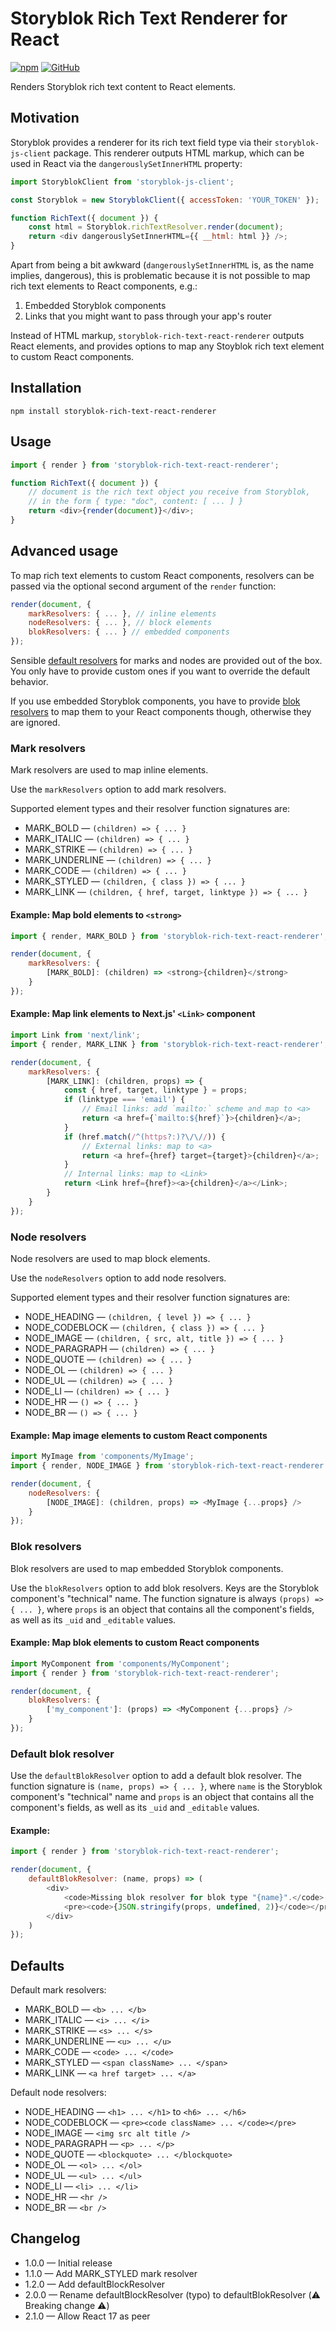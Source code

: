 # Storyblok Rich Text Renderer for React

[![npm](https://img.shields.io/npm/v/storyblok-rich-text-react-renderer?style=flat-square)](https://www.npmjs.com/package/storyblok-rich-text-react-renderer)
[![GitHub](https://img.shields.io/github/license/claus/storyblok-rich-text-react-renderer?style=flat-square)](https://github.com/claus/storyblok-rich-text-react-renderer/blob/master/LICENSE)


Renders Storyblok rich text content to React elements.

## Motivation

Storyblok provides a renderer for its rich text field type via their
`storyblok-js-client` package. This renderer outputs HTML markup,
which can be used in React via the `dangerouslySetInnerHTML` property:

```js
import StoryblokClient from 'storyblok-js-client';

const Storyblok = new StoryblokClient({ accessToken: 'YOUR_TOKEN' });

function RichText({ document }) {
    const html = Storyblok.richTextResolver.render(document);
    return <div dangerouslySetInnerHTML={{ __html: html }} />;
}
```

Apart from being a bit awkward (`dangerouslySetInnerHTML` is, as the name
implies, dangerous), this is problematic because it is not possible to map
rich text elements to React components, e.g.:

1. Embedded Storyblok components
2. Links that you might want to pass through your app's router

Instead of HTML markup, `storyblok-rich-text-react-renderer` outputs
React elements, and provides options to map any Stoyblok rich text
element to custom React components.

## Installation

```
npm install storyblok-rich-text-react-renderer
```

## Usage

```js
import { render } from 'storyblok-rich-text-react-renderer';

function RichText({ document }) {
    // document is the rich text object you receive from Storyblok,
    // in the form { type: "doc", content: [ ... ] }
    return <div>{render(document)}</div>;
}
```

## Advanced usage

To map rich text elements to custom React components, resolvers can be passed
via the optional second argument of the `render` function:

```js
render(document, {
    markResolvers: { ... }, // inline elements
    nodeResolvers: { ... }, // block elements
    blokResolvers: { ... } // embedded components
});
```

Sensible [default resolvers](#defaults) for marks and nodes are provided
out of the box. You only have to provide custom ones if you want to
override the default behavior.

If you use embedded Storyblok components, you have to provide
[blok resolvers](#blok-resolvers) to map them to your React components though,
otherwise they are ignored.

### Mark resolvers

Mark resolvers are used to map inline elements.

Use the `markResolvers` option to add mark resolvers.

Supported element types and their resolver function signatures are:

- MARK_BOLD — `(children) => { ... }`
- MARK_ITALIC — `(children) => { ... }`
- MARK_STRIKE — `(children) => { ... }`
- MARK_UNDERLINE — `(children) => { ... }`
- MARK_CODE — `(children) => { ... }`
- MARK_STYLED — `(children, { class }) => { ... }`
- MARK_LINK — `(children, { href, target, linktype }) => { ... }`

#### Example: Map bold elements to `<strong>`

```js
import { render, MARK_BOLD } from 'storyblok-rich-text-react-renderer';

render(document, {
    markResolvers: {
        [MARK_BOLD]: (children) => <strong>{children}</strong>
    }
});
```

#### Example: Map link elements to Next.js' `<Link>` component

```js
import Link from 'next/link';
import { render, MARK_LINK } from 'storyblok-rich-text-react-renderer';

render(document, {
    markResolvers: {
        [MARK_LINK]: (children, props) => {
            const { href, target, linktype } = props;
            if (linktype === 'email') {
                // Email links: add `mailto:` scheme and map to <a>
                return <a href={`mailto:${href}`}>{children}</a>;
            }
            if (href.match(/^(https?:)?\/\//)) {
                // External links: map to <a>
                return <a href={href} target={target}>{children}</a>;
            }
            // Internal links: map to <Link>
            return <Link href={href}><a>{children}</a></Link>;
        }
    }
});
```

### Node resolvers

Node resolvers are used to map block elements.

Use the `nodeResolvers` option to add node resolvers.

Supported element types and their resolver function signatures are:

- NODE_HEADING — `(children, { level }) => { ... }`
- NODE_CODEBLOCK — `(children, { class }) => { ... }`
- NODE_IMAGE — `(children, { src, alt, title }) => { ... }`
- NODE_PARAGRAPH — `(children) => { ... }`
- NODE_QUOTE — `(children) => { ... }`
- NODE_OL — `(children) => { ... }`
- NODE_UL — `(children) => { ... }`
- NODE_LI — `(children) => { ... }`
- NODE_HR — `() => { ... }`
- NODE_BR — `() => { ... }`

#### Example: Map image elements to custom React components

```js
import MyImage from 'components/MyImage';
import { render, NODE_IMAGE } from 'storyblok-rich-text-react-renderer';

render(document, {
    nodeResolvers: {
        [NODE_IMAGE]: (children, props) => <MyImage {...props} />
    }
});
```

### Blok resolvers

Blok resolvers are used to map embedded Storyblok components.

Use the `blokResolvers` option to add blok resolvers. Keys are the Storyblok component's "technical" name. The function signature is always `(props) => { ... }`, where `props` is an object that contains all the component's fields, as well as its `_uid` and `_editable` values.

#### Example: Map blok elements to custom React components

```js
import MyComponent from 'components/MyComponent';
import { render } from 'storyblok-rich-text-react-renderer';

render(document, {
    blokResolvers: {
        ['my_component']: (props) => <MyComponent {...props} />
    }
});
```

### Default blok resolver

Use the `defaultBlokResolver` option to add a default blok resolver. The function signature is `(name, props) => { ... }`, where `name` is the Storyblok component's "technical" name and `props` is an object that contains all the component's fields, as well as its `_uid` and `_editable` values.

#### Example:

```js
import { render } from 'storyblok-rich-text-react-renderer';

render(document, {
    defaultBlokResolver: (name, props) => (
        <div>
            <code>Missing blok resolver for blok type "{name}".</code>
            <pre><code>{JSON.stringify(props, undefined, 2)}</code></pre>
        </div>
    )
});
```

## Defaults

Default mark resolvers:

- MARK_BOLD — `<b> ... </b>`
- MARK_ITALIC — `<i> ... </i>`
- MARK_STRIKE — `<s> ... </s>`
- MARK_UNDERLINE — `<u> ... </u>`
- MARK_CODE — `<code> ... </code>`
- MARK_STYLED — `<span className> ... </span>`
- MARK_LINK — `<a href target> ... </a>`

Default node resolvers:

- NODE_HEADING — `<h1> ... </h1>` to `<h6> ... </h6>`
- NODE_CODEBLOCK — `<pre><code className> ... </code></pre>`
- NODE_IMAGE — `<img src alt title />`
- NODE_PARAGRAPH — `<p> ... </p>`
- NODE_QUOTE — `<blockquote> ... </blockquote>`
- NODE_OL — `<ol> ... </ol>`
- NODE_UL — `<ul> ... </ul>`
- NODE_LI — `<li> ... </li>`
- NODE_HR — `<hr />`
- NODE_BR — `<br />`

## Changelog

- 1.0.0 — Initial release
- 1.1.0 — Add MARK_STYLED mark resolver
- 1.2.0 — Add defaultBlockResolver
- 2.0.0 — Rename defaultBlockResolver (typo) to defaultBlokResolver (⚠️ Breaking change ⚠️)
- 2.1.0 — Allow React 17 as peer
